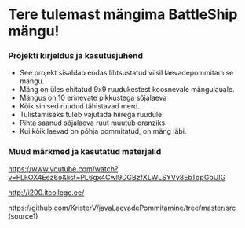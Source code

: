 # Tere tulemast mängima BattleShip mängu! 

### Projekti kirjeldus ja kasutusjuhend

- See projekt sisaldab endas lihtsustatud viisil laevadepommitamise mängu. 
- Mäng on üles ehitatud 9x9 ruudukestest koosnevale mängulauale. 
- Mängus on 10 erinevate pikkustega sõjalaeva
- Kõik sinised ruudud tähistavad merd.
- Tulistamiseks tuleb vajutada hiirega ruudule.
- Pihta saanud sõjalaeva ruut muutub oranziks.
- Kui kõik laevad on põhja pommitatud, on mäng läbi.

### Muud märkmed ja kasutatud materjalid

https://www.youtube.com/watch?v=FLkOX4Eez6o&list=PL6gx4Cwl9DGBzfXLWLSYVy8EbTdpGbUIG

http://i200.itcollege.ee/

https://github.com/KristerV/javaLaevadePommitamine/tree/master/src (source1)
